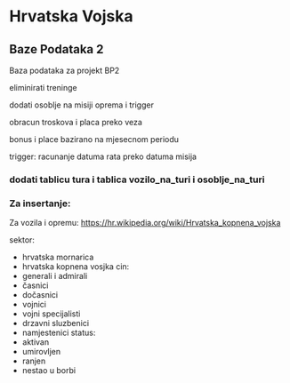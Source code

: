 # Hrvatska Vojska
## Baze Podataka 2
Baza podataka za projekt BP2

eliminirati treninge

dodati osoblje na misiji oprema i trigger

obracun troskova i placa preko veza

bonus i place bazirano na mjesecnom periodu

trigger: racunanje datuma rata preko datuma misija
### dodati tablicu tura i tablica vozilo_na_turi i osoblje_na_turi




### Za insertanje:
Za vozila i opremu: 
https://hr.wikipedia.org/wiki/Hrvatska_kopnena_vojska

sektor:
- hrvatska mornarica
- hrvatska kopnena vosjka
cin:
- generali i admirali
- časnici
- dočasnici
- vojnici
- vojni specijalisti
- drzavni sluzbenici
- namjestenici 
status:
- aktivan
- umirovljen
- ranjen
- nestao u borbi
